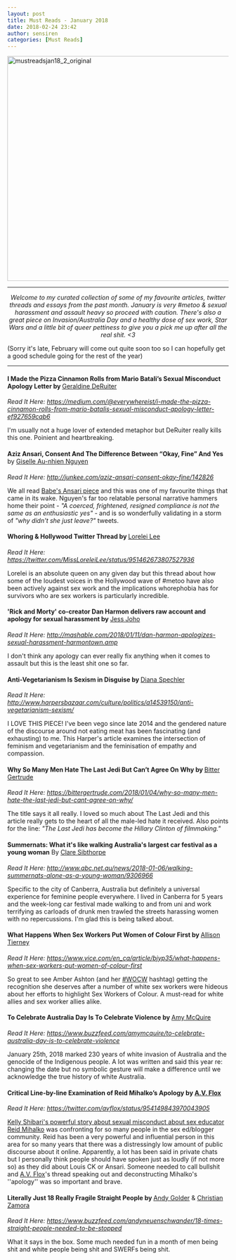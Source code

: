 ```yaml
---
layout: post
title: Must Reads - January 2018
date: 2018-02-24 23:42
author: sensiren
categories: [Must Reads]
---
```

<img class="alignnone size-full wp-image-2402" src="https://sensiren.files.wordpress.com/2018/02/mustreadsjan18_2_original.jpg" alt="mustreadsjan18_2_original" width="1024" height="512" />

<hr />
<p style="text-align:center;"><em>Welcome to my curated collection of some of my favourite articles, twitter threads and essays from the past month. January is very #metoo &amp; sexual harassment and assault heavy so proceed with caution. There's also a great piece on Invasion/Australia Day and a healthy dose of sex work, Star Wars and a little bit of queer pettiness to give you a pick me up after all the real shit. &lt;3

</em>(Sorry it's late, February will come out quite soon too so I can hopefully get a good schedule going for the rest of the year)</p>


<hr />

<h4>I Made the Pizza Cinnamon Rolls from Mario Batali’s Sexual Misconduct Apology Letter by <a href="https://medium.com/@everywhereist?source=post_header_lockup"><span style="font-weight:400;">Geraldine DeRuiter</span></a></h4>
<i><span style="font-weight:400;">Read It Here: </span></i><a href="https://medium.com/@everywhereist/i-made-the-pizza-cinnamon-rolls-from-mario-batalis-sexual-misconduct-apology-letter-ef927659cab6"><i><span style="font-weight:400;">https://medium.com/@everywhereist/i-made-the-pizza-cinnamon-rolls-from-mario-batalis-sexual-misconduct-apology-letter-ef927659cab6</span></i></a>

I'm usually not a huge lover of extended metaphor but DeRuiter really kills this one. Poinient and heartbreaking.
<h4>Aziz Ansari, Consent And The Difference Between “Okay, Fine” And Yes<span style="font-weight:400;">
</span><span style="font-weight:400;">by </span><a href="http://junkee.com/author/giselle-au-nhien-nguyen"><span style="font-weight:400;">Giselle Au-nhien Nguyen</span></a></h4>
<i><span style="font-weight:400;">Read It Here: </span></i><a href="http://junkee.com/aziz-ansari-consent-okay-fine/142826"><i><span style="font-weight:400;">http://junkee.com/aziz-ansari-consent-okay-fine/142826</span></i></a>

We all read <a href="https://babe.net/2018/01/13/aziz-ansari-28355">Babe's Ansari piece</a> and this was one of my favourite things that came in its wake. Nguyen's far too relatable personal narrative hammers home their point - <em>"A coerced, frightened, resigned compliance is not the same as an enthusiastic yes" - </em>and is so wonderfully validating in a storm of <em>"why didn't she just leave?"</em> tweets.
<h4>Whoring &amp; Hollywood Twitter Thread by <a href="https://twitter.com/MissLoreleiLee"><span style="font-weight:400;">Lorelei Lee</span></a></h4>
<i><span style="font-weight:400;">Read It Here: </span></i><a href="https://twitter.com/MissLoreleiLee/status/951462673807527936"><i><span style="font-weight:400;">https://twitter.com/MissLoreleiLee/status/951462673807527936 </span></i></a>

Lorelei is an absolute queen on any given day but this thread about how some of the loudest voices in the Hollywood wave of #metoo have also been actively against sex work and the implications whorephobia has for survivors who are sex workers is particularly incredible.
<h4>'Rick and Morty' co-creator Dan Harmon delivers raw account and apology for sexual harassment by <a href="https://twitter.com/liongirl528"><span style="font-weight:400;">Jess Joho</span></a></h4>
<i><span style="font-weight:400;">Read It Here: </span></i><a href="http://mashable.com/2018/01/11/dan-harmon-apologizes-sexual-harassment-harmontown.amp?__twitter_impression=true"><i><span style="font-weight:400;">http://mashable.com/2018/01/11/dan-harmon-apologizes-sexual-harassment-harmontown.amp</span></i></a>

I don't think any apology can ever really fix anything when it comes to assault but this is the least shit one so far.
<h4>Anti-Vegetarianism Is Sexism in Disguise by <a href="https://twitter.com/DianaSpechler"><span style="font-weight:400;">Diana Spechler</span></a></h4>
<i><span style="font-weight:400;">Read It Here: </span></i><a href="http://www.harpersbazaar.com/culture/politics/a14539150/anti-vegetarianism-sexism/?utm_content=buffer9c1a5&amp;utm_medium=social&amp;utm_source=facebook.com&amp;utm_campaign=buffer"><i><span style="font-weight:400;">http://www.harpersbazaar.com/culture/politics/a14539150/anti-vegetarianism-sexism/</span></i></a>

I LOVE THIS PIECE! I've been vego since late 2014 and the gendered nature of the discourse around not eating meat has been fascinating (and exhausting) to me. This Harper's article examines the intersection of feminism and vegetarianism and the feminisation of empathy and compassion.
<h4>Why So Many Men Hate The Last Jedi But Can’t Agree On Why by <a href="https://bittergertrude.com/about/"><span style="font-weight:400;">Bitter Gertrude</span></a></h4>
<i><span style="font-weight:400;">Read It Here: </span></i><a href="https://bittergertrude.com/2018/01/04/why-so-many-men-hate-the-last-jedi-but-cant-agree-on-why/"><i><span style="font-weight:400;">https://bittergertrude.com/2018/01/04/why-so-many-men-hate-the-last-jedi-but-cant-agree-on-why/</span></i></a>

The title says it all really. I loved so much about The Last Jedi and this article really gets to the heart of all the male-led hate it received. Also points for the line:<em> "The Last Jedi has become the Hillary Clinton of filmmaking."</em>
<h4>Summernats: What it's like walking Australia's largest car festival as a young woman<span style="font-weight:400;">
</span><span style="font-weight:400;">By </span><a href="http://www.abc.net.au/news/clare-sibthorpe/8992066"><span style="font-weight:400;">Clare Sibthorpe</span></a></h4>
<i><span style="font-weight:400;">Read It Here: </span></i><a href="http://www.abc.net.au/news/2018-01-06/walking-summernats-alone-as-a-young-woman/9306966"><i><span style="font-weight:400;">http://www.abc.net.au/news/2018-01-06/walking-summernats-alone-as-a-young-woman/9306966</span></i></a>

Specific to the city of Canberra, Australia but definitely a universal experience for feminine people everywhere. I lived in Canberra for 5 years and the week-long car festival made walking to and from uni and work terrifying as carloads of drunk men trawled the streets harassing women with no repercussions. I'm glad this is being talked about.
<h4>What Happens When Sex Workers Put Women of Colour First by <a href="https://www.vice.com/en_ca/contributor/allison-tierney"><span style="font-weight:400;">Allison Tierney</span></a></h4>
<i><span style="font-weight:400;">Read It Here: </span></i><a href="https://www.vice.com/en_ca/article/bjyp35/what-happens-when-sex-workers-put-women-of-colour-first"><i><span style="font-weight:400;">https://www.vice.com/en_ca/article/bjyp35/what-happens-when-sex-workers-put-women-of-colour-first</span></i></a>

So great to see Amber Ashton (and her <a href="https://twitter.com/hashtag/WOCW?src=hash" target="_blank" rel="noopener">#WOCW</a> hashtag) getting the recognition she deserves after a number of white sex workers were hideous about her efforts to highlight Sex Workers of Colour. A must-read for white allies and sex worker allies alike.
<h4>To Celebrate Australia Day Is To Celebrate Violence by <a href="https://www.buzzfeed.com/amymcquire"><span style="font-weight:400;">Amy McQuire</span></a></h4>
<i><span style="font-weight:400;">Read It Here: </span></i><a href="https://www.buzzfeed.com/amymcquire/to-celebrate-australia-day-is-to-celebrate-violence"><i><span style="font-weight:400;">https://www.buzzfeed.com/amymcquire/to-celebrate-australia-day-is-to-celebrate-violence</span></i></a>

January 25th, 2018 marked 230 years of white invasion of Australia and the genocide of the Indigenous people. A lot was written and said this year re: changing the date but no symbolic gesture will make a difference until we acknowledge the true history of white Australia.
<h4>Critical Line-by-line Examination of Reid Mihalko’s Apology by <a href="https://twitter.com/avflox/" target="_blank" rel="noopener">A.V. Flox</a></h4>
<i><span style="font-weight:400;">Read It Here: </span></i><a href="https://twitter.com/avflox/status/954149843970043905"><i><span style="font-weight:400;">https://twitter.com/avflox/status/954149843970043905</span></i></a>

<a href="https://amp.thedailybeast.com/porn-star-accuses-famed-sex-and-relationship-expert-reid-mihalko-of-sexual-misconduct">Kelly Shibari's powerful story about sexual misconduct about sex educator Reid Mihalko</a> was confronting for so many people in the sex ed/blogger community. Reid has been a very powerful and influential person in this area for so many years that there was a distressingly low amount of public discourse about it online. Apparently, a lot has been said in private chats but I personally think people should have spoken just as loudly (if not more so) as they did about Louis CK or Ansari. Someone needed to call bullshit and <a href="https://twitter.com/avflox/">A.V. Flox</a>'s thread speaking out and deconstructing Mihalko's ''apology'' was so important and brave.
<h4>Literally Just 18 Really Fragile Straight People by <a href="https://twitter.com/andyschwander"><span style="font-weight:400;">Andy Golder</span></a><span style="font-weight:400;"> &amp; </span><a href="https://twitter.com/Christian_Zamo"><span style="font-weight:400;">Christian Zamora</span></a></h4>
<i><span style="font-weight:400;">Read It Here: </span></i><a href="https://www.buzzfeed.com/andyneuenschwander/18-times-straight-people-needed-to-be-stopped"><i><span style="font-weight:400;">https://www.buzzfeed.com/andyneuenschwander/18-times-straight-people-needed-to-be-stopped</span></i></a>

What it says in the box. Some much needed fun in a month of men being shit and white people being shit and SWERFs being shit.
